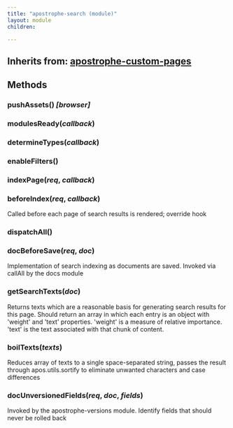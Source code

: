```yaml
---
title: "apostrophe-search (module)"
layout: module
children:

---
```

## Inherits from: [apostrophe-custom-pages](../apostrophe-custom-pages/index.html)

## Methods
### pushAssets() *[browser]*

### modulesReady(*callback*)

### determineTypes(*callback*)

### enableFilters()

### indexPage(*req*, *callback*)

### beforeIndex(*req*, *callback*)
Called before each page of search results is rendered; override hook
### dispatchAll()

### docBeforeSave(*req*, *doc*)
Implementation of search indexing as documents are saved. Invoked
via callAll by the docs module
### getSearchTexts(*doc*)
Returns texts which are a reasonable basis for
generating search results for this page. Should return
an array in which each entry is an object with
'weight' and 'text' properties. 'weight' is a measure
of relative importance. 'text' is the text associated
with that chunk of content.
### boilTexts(*texts*)
Reduces array of texts to a single space-separated string, passes the result
through apos.utils.sortify to eliminate unwanted characters and case differences
### docUnversionedFields(*req*, *doc*, *fields*)
Invoked by the apostrophe-versions module.
Identify fields that should never be rolled back
